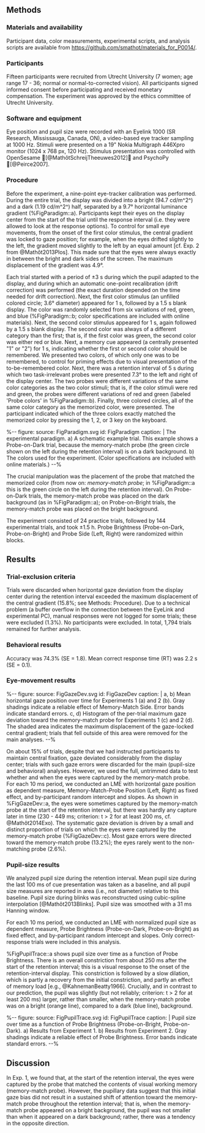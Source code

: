 ## Methods

### Materials and availability

Participant data, color measurements, experimental scripts, and analysis scripts are available from <https://github.com/smathot/materials_for_P0014/>.

### Participants

Fifteen participants were recruited from Utrecht University (7 women; age range 17 - 36; normal or normal-to-corrected vision). All participants signed informed consent before participating and received monetary compensation. The experiment was approved by the ethics committee of Utrecht University.

### Software and equipment

Eye position and pupil size were recorded with an Eyelink 1000 (SR Research, Mississauga, Canada, ON), a video-based eye tracker sampling at 1000 Hz. Stimuli were presented on a 19" Nokia Multigraph 446Xpro monitor (1024 x 768 px, 120 Hz). Stimulus presentation was controlled with OpenSesame [@MathôtSchreijTheeuwes2012] and PsychoPy [@Peirce2007].

### Procedure

Before the experiment, a nine-point eye-tracker calibration was performed. During the entire trial, the display was divided into a bright (94.7 cd/m^2^) and a dark (1.19 cd/m^2^) half, separated by a 9.7° horizontal luminance gradient (%FigParadigm::a). Participants kept their eyes on the display center from the start of the trial until the response interval (i.e. they were allowed to look at the response options). To control for small eye movements, from the onset of the first color stimulus, the central gradient was locked to gaze position; for example, when the eyes drifted slightly to the left, the gradient moved slightly to the left by an equal amount [cf. Exp. 2 from @Mathôt2013Plos]. This made sure that the eyes were always exactly in between the bright and dark sides of the screen. The maximum displacement of the gradient was 4.9°.

Each trial started with a period of ±3 s during which the pupil adapted to the display, and during which an automatic one-point recalibration (drift correction) was performed (the exact duration depended on the time needed for drift correction). Next, the first color stimulus (an unfilled colored circle; 3.6° diameter) appeared for 1 s, followed by a 1.5 s blank display. The color was randomly selected from six variations of red, green, and blue (%FigParadigm::b; color specifications are included with online materials). Next, the second color stimulus appeared for 1 s, again followed by a 1.5 s blank display. The second color was always of a different category than the first; that is, if the first color was green, the second color was either red or blue. Next, a memory cue appeared (a centrally presented "1" or "2") for 1 s, indicating whether the first or second color should be remembered. We presented two colors, of which only one was to be remembered, to control for priming effects due to visual presentation of the to-be-remembered color. Next, there was a retention interval of 5 s during which two task-irrelevant probes were presented 7.3° to the left and right of the display center. The two probes were different variations of the same color categories as the two color stimuli; that is, if the color stimuli were red and green, the probes were different variations of red and green (labeled 'Probe colors' in %FigParadigm::b). Finally, three colored circles, all of the same color category as the memorized color, were presented. The participant indicated which of the three colors exactly matched the memorized color by pressing the 1, 2, or 3 key on the keyboard.

%--
figure:
 source: FigParadigm.svg
 id: FigParadigm
 caption: |
  The experimental paradigm. a) A schematic example trial. This example shows a Probe-on-Dark trial, because the memory-match probe (the green circle shown on the left during the retention interval) is on a dark background. b) The colors used for the experiment. (Color specifications are included with online materials.)
--%

The crucial manipulation was the placement of the probe that matched the memorized color (from now on: *memory-match probe*; in %FigParadigm::a this is the green circle on the left during the retention interval). On Probe-on-Dark trials, the memory-match probe was placed on the dark background (as in %FigParadigm::a); on Probe-on-Bright trials, the memory-match probe was placed on the bright background.

The experiment consisted of 24 practice trials, followed by 144 experimental trials, and took ±1.5 h. Probe Brightness (Probe-on-Dark, Probe-on-Bright) and Probe Side (Left, Right) were randomized within blocks.

## Results

### Trial-exclusion criteria

Trials were discarded when horizontal gaze deviation from the display center during the retention interval exceeded the maximum displacement of the central gradient (15.8%; see Methods: Procedure). Due to a technical problem (a buffer overflow in the connection between the EyeLink and experimental PC), manual responses were not logged for some trials; these were excluded (1.3%). No participants were excluded. In total, 1,794 trials remained for further analysis.

### Behavioral results

Accuracy was 74.3% (SE = 1.8). Mean correct response time (RT) was 2.2 s (SE = 0.1).

### Eye-movement results

%--
figure:
 source: FigGazeDev.svg
 id: FigGazeDev
 caption: |
  a, b) Mean horizontal gaze position over time for Experiments 1 (a) and 2 (b). Gray shadings indicate a reliable effect of Memory-Match Side. Error bands indicate standard errors. c, d) Histogram of the per-trial maximum gaze deviation toward the memory-match probe for Experiments 1 (c) and 2 (d). The shaded area indicates the maximum displacement of the gaze-locked central gradient; trials that fell outside of this area were removed for the main analyses.
--%

On about 15% of trials, despite that we had instructed participants to maintain central fixation, gaze deviated considerably from the display center; trials with such gaze errors were discarded for the main (pupil-size and behavioral) analyses. However, we used the full, untrimmed data to test whether and when the eyes were captured by the memory-match probe. For each 10 ms period, we conducted an LME with horizontal gaze position as dependent measure, Memory-Match-Probe Position (Left, Right) as fixed effect, and by-participant random intercept and slopes. As shown in %FigGazeDev::a, the eyes were sometimes captured by the memory-match probe at the start of the retention interval, but there was hardly any capture later in time (230 - 449 ms; criterion: t > 2 for at least 200 ms, cf. @Mathôt2014Exo). The systematic gaze deviation is driven by a small and distinct proportion of trials on which the eyes were captured by the memory-match probe (%FigGazeDev::c). Most gaze errors were directed toward the memory-match probe (13.2%); the eyes rarely went to the non-matching probe (2.6%).

### Pupil-size results

We analyzed pupil size during the retention interval. Mean pupil size during the last 100 ms of cue presentation was taken as a baseline, and all pupil size measures are reported in area (i.e., not diameter) relative to this baseline. Pupil size during blinks was reconstructed using cubic-spline interpolation [@Mathôt2013Blinks]. Pupil size was smoothed with a 31 ms Hanning window.

For each 10 ms period, we conducted an LME with normalized pupil size as dependent measure, Probe Brightness (Probe-on-Dark, Probe-on-Bright) as fixed effect, and by-participant random intercept and slopes. Only correct-response trials were included in this analysis.

%FigPupilTrace::a shows pupil size over time as a function of Probe Brightness. There is an overall constriction from about 250 ms after the start of the retention interval; this is a visual response to the onset of the retention-interval display. This constriction is followed by a slow dilation, which is partly a recovery from the initial constriction, and partly an effect of memory load [e.g., @KahnemanBeatty1966]. Crucially, and in contrast to our prediction, the pupil was slightly (but not reliably; criterion: t > 2 for at least 200 ms) larger, rather than smaller, when the memory-match probe was on a bright (orange line), compared to a dark (blue line), background.

%--
figure:
 source: FigPupilTrace.svg
 id: FigPupilTrace
 caption: |
  Pupil size over time as a function of Probe Brightness (Probe-on-Bright, Probe-on-Dark). a) Results from Experiment 1. b) Results from Experiment 2. Gray shadings indicate a reliable effect of Probe Brightness. Error bands indicate standard errors.
--%

## Discussion

In Exp. 1, we found that, at the start of the retention interval, the eyes were captured by the probe that matched the contents of visual working memory (memory-match probe). However, the pupillary data suggest that this initial gaze bias did not result in a sustained shift of attention toward the memory-match probe throughout the retention interval; that is, when the memory-match probe appeared on a bright background, the pupil was not smaller than when it appeared on a dark background; rather, there was a tendency in the opposite direction.
